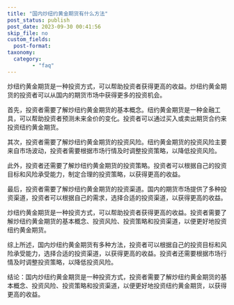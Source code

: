 ```yaml
---
title: "国内炒纽约黄金期货有什么方法"
post_status: publish
post_date: 2023-09-30 00:41:56
skip_file: no
custom_fields: 
  post-format: 
taxonomy:
  category:
        - "faq"
---
```


炒纽约黄金期货是一种投资方式，可以帮助投资者获得更高的收益。炒纽约黄金期货的投资者可以从国内的期货市场中获得更多的投资机会。

首先，投资者需要了解炒纽约黄金期货的基本概念。纽约黄金期货是一种金融工具，可以帮助投资者预测未来金价的变化。投资者可以通过买入或卖出期货合约来投资纽约黄金期货。

其次，投资者需要了解炒纽约黄金期货的投资风险。纽约黄金期货的投资风险主要来自市场波动，投资者需要根据市场行情及时调整投资策略，以降低投资风险。

此外，投资者还需要了解炒纽约黄金期货的投资策略。投资者可以根据自己的投资目标和风险承受能力，制定合理的投资策略，以获得更高的收益。

最后，投资者需要了解炒纽约黄金期货的投资渠道。国内的期货市场提供了多种投资渠道，投资者可以根据自己的需求，选择合适的投资渠道，以获得更高的收益。

炒纽约黄金期货是一种投资方式，可以帮助投资者获得更高的收益。投资者需要了解炒纽约黄金期货的基本概念、投资风险、投资策略和投资渠道，以便更好地投资纽约黄金期货。

综上所述，国内炒纽约黄金期货有多种方法，投资者可以根据自己的投资目标和风险承受能力，选择合适的投资渠道，以获得更高的收益。投资者还需要根据市场行情及时调整投资策略，以降低投资风险。

结论：国内炒纽约黄金期货是一种投资方式，投资者需要了解炒纽约黄金期货的基本概念、投资风险、投资策略和投资渠道，以便更好地投资纽约黄金期货，以获得更高的收益。
